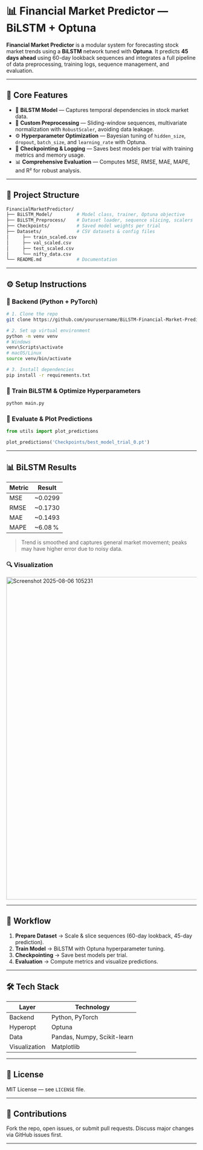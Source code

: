 # 📊 Financial Market Predictor — BiLSTM + Optuna

**Financial Market Predictor** is a modular system for forecasting stock market trends using a **BiLSTM** network tuned with **Optuna**. It predicts **45 days ahead** using 60-day lookback sequences and integrates a full pipeline of data preprocessing, training logs, sequence management, and evaluation.

---

## 🧠 Core Features

* 🔁 **BiLSTM Model** — Captures temporal dependencies in stock market data.
* 🧹 **Custom Preprocessing** — Sliding-window sequences, multivariate normalization with `RobustScaler`, avoiding data leakage.
* ⚙️ **Hyperparameter Optimization** — Bayesian tuning of `hidden_size`, `dropout`, `batch_size`, and `learning_rate` with Optuna.
* 💾 **Checkpointing & Logging** — Saves best models per trial with training metrics and memory usage.
* 📊 **Comprehensive Evaluation** — Computes MSE, RMSE, MAE, MAPE, and R² for robust analysis.

---

## 📁 Project Structure

```bash
FinancialMarketPredictor/
├── BiLSTM_Model/         # Model class, trainer, Optuna objective
├── BiLSTM_Preprocess/    # Dataset loader, sequence slicing, scalers
├── Checkpoints/          # Saved model weights per trial
├── Datasets/             # CSV datasets & config files
│     ├── train_scaled.csv
│     ├── val_scaled.csv
│     ├── test_scaled.csv
│     └── nifty_data.csv
└── README.md             # Documentation
```

---

## ⚙️ Setup Instructions

### 🔹 Backend (Python + PyTorch)

```bash
# 1. Clone the repo
git clone https://github.com/yourusername/BiLSTM-Financial-Market-Predictor.git

# 2. Set up virtual environment
python -m venv venv
# Windows
venv\Scripts\activate
# macOS/Linux
source venv/bin/activate

# 3. Install dependencies
pip install -r requirements.txt
```

### 🔹 Train BiLSTM & Optimize Hyperparameters

```bash
python main.py
```

### 🔹 Evaluate & Plot Predictions

```python
from utils import plot_predictions

plot_predictions('Checkpoints/best_model_trial_0.pt')
```

---

## 📊 BiLSTM Results

| Metric   | Result   |
| -------- | -------- |
| MSE      | \~0.0299 |
| RMSE     | \~0.1730 |
| MAE      | \~0.1493 |
| MAPE     | \~6.08 % |

> Trend is smoothed and captures general market movement; peaks may have higher error due to noisy data.

### 🔍 Visualization

<img width="1504" height="853" alt="Screenshot 2025-08-06 105231" src="https://github.com/user-attachments/assets/bbdc25dd-91b6-4548-844e-7a5c9249c133" />

---

## 🧪 Workflow

1. **Prepare Dataset** → Scale & slice sequences (60-day lookback, 45-day prediction).
2. **Train Model** → BiLSTM with Optuna hyperparameter tuning.
3. **Checkpointing** → Save best models per trial.
4. **Evaluation** → Compute metrics and visualize predictions.

---

## 🛠 Tech Stack

| Layer         | Technology                  |
| ------------- | --------------------------- |
| Backend       | Python, PyTorch             |
| Hyperopt      | Optuna                      |
| Data          | Pandas, Numpy, Scikit-learn |
| Visualization | Matplotlib                  |

---


## 📄 License

MIT License — see `LICENSE` file.

---

## 🤝 Contributions

Fork the repo, open issues, or submit pull requests. Discuss major changes via GitHub issues first.

---
